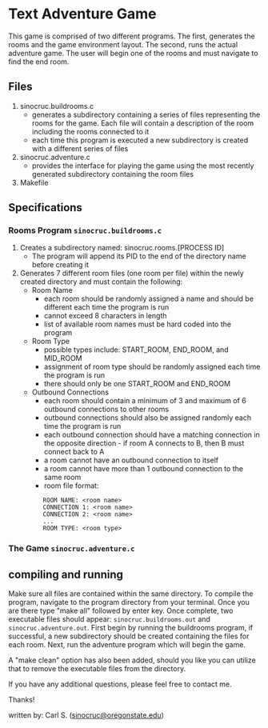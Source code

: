 # Text Adventure Game
This game is comprised of two different programs. The first, generates the rooms and the game environment layout. The second, runs the actual 
adventure game. The user will begin one of the rooms and must navigate to find the end room.  

## Files
1. sinocruc.buildrooms.c
   - generates a subdirectory containing a series of files representing the rooms for the game. Each file will contain a description of the 
     room including the rooms connected to it
   - each time this program is executed a new subdirectory is created with a different series of files
2. sinocruc.adventure.c
   - provides the interface for playing the game using the most recently generated subdirectory containing the room files
3. Makefile
   
## Specifications
### Rooms Program `sinocruc.buildrooms.c`
1. Creates a subdirectory named: sinocruc.rooms.[PROCESS ID]
   - The program will append its PID to the end of the directory name before creating it
2. Generates 7 different room files (one room per file) within the newly created directory and must contain the following:
   - Room Name 
     - each room should be randomly assigned a name and should be different each time the program is run 
     - cannot exceed 8 characters in length
     - list of available room names must be hard coded into the program
   - Room Type
     - possible types include: START_ROOM, END_ROOM, and MID_ROOM
     - assignment of room type should be randomly assigned each time the program is run
     - there should only be one START_ROOM and END_ROOM
   - Outbound Connections
     - each room should contain a minimum of 3 and maximum of 6 outbound connections to other rooms
     - outbound connections should also be assigned randomly each time the program is run
     - each outbound connection should have a matching connection in the opposite direction - if room A connects to B, then B must connect back to A
     - a room cannot have an outbound connection to itself 
     - a room cannot have more than 1 outbound connection to the same room
     - room file format:
     ```
        ROOM NAME: <room name>
        CONNECTION 1: <room name>
        CONNECTION 2: <room name>
        ...
        ROOM TYPE: <room type>
     ```
### The Game `sinocruc.adventure.c`

## compiling and running
Make sure all files are contained within the same directory. To compile the program, navigate to the program directory from your terminal.
Once you are there type "make all" followed by enter key. Once complete, two executable files should appear: `sinocruc.buildrooms.out` and 
`sinocruc.adventure.out`. First begin by running the buildrooms program, if successful, a new subdirectory should be created containing the 
files for each room. Next, run the adventure program which will begin the game.

A "make clean" option has also been added, should you like you can utilize that to remove the executable
files from the directory. 

If you have any additional questions, please feel free to contact me.

Thanks!

written by: Carl S. (sinocruc@oregonstate.edu)
